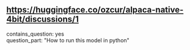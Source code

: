## https://huggingface.co/ozcur/alpaca-native-4bit/discussions/1

contains_question: yes  
question_part: "How to run this model in python"